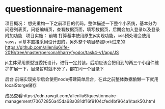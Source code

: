 # questionnaire-management

项目概况：
  想先重构一下之前项目的代码，整体描述一下整个小系统，基本分为问卷列表页，问卷编辑页，查看数据页面，填写数据页，后期会加入登录以及登录附加功能
  
项目实施：
  前端 打算基本使用原生js实现功能，css预处理会使用sass，ui基本直接采用设计图的，另外整个项目参照fork过来的 https://github.com/allenliu6/ife-2016/tree/master/personal/harryfyodor/task4-v1/app/JS

 js主体采用原型链委托设计，进行一定封装，后期应该会把用到的两三个小组件维护扩展一下，目录暂时就不分了，都在同一个目录下


 后台  前端实现完毕后会使用node搭建简单后台，在此之前整体数据偷懒一下就用localStorge储存

成品查看https://cdn.rawgit.com/allenliu6/questionnaire-management/70672856a45da68a081df16f9104cfed4bf964a1/task50.html


